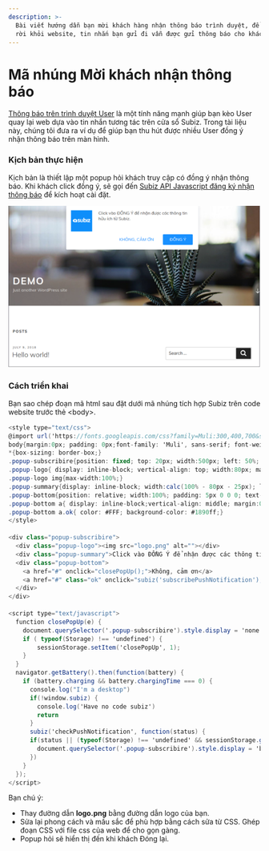 ```yaml
---
description: >-
  Bài viết hướng dẫn bạn mời khách hàng nhận thông báo trình duyệt, để khi khách
  rời khỏi website, tin nhắn bạn gửi đi vẫn được gửi thông báo cho khách hàng.
---
```


# Mã nhúng Mời khách nhận thông báo

[Thông báo trên trình duyệt User](http://help.subiz.com/bat-dau-voi-subiz/thiet-lap-moi-truong-tuong-tac/tich-hop-subiz-len-website/thong-bao-tren-trinh-duyet-users) là một tính năng mạnh giúp bạn kèo User quay lại web dựa vào tin nhắn tương tác trên cửa sổ Subiz. Trong tài liệu này,  chúng tôi đưa ra ví dụ để giúp bạn thu hút được nhiều User đồng ý nhận thông báo trên màn hình.

### Kịch bản thực hiện  

Kịch bản là thiết lập một popup hỏi khách truy cập có đồng ý nhận thông báo. Khi khách click đồng ý,  sẽ gọi đến [Subiz API Javascript đăng ký nhận thông báo](http://help.subiz.com/su-dung-subiz-nang-cao/api-javascript-cua-subiz-widget#api-subscribe-push-notification) để kích hoạt cài đặt.

![M&#xE0;n h&#xEC;nh h&#x1ECF;i kh&#xE1;ch h&#xE0;ng &#x111;&#x1ED3;ng &#xFD; nh&#x1EAD;n th&#xF4;ng b&#xE1;o.](../../.gitbook/assets/screenshot-from-2018-12-25-16-50-08.png)

### Cách triển khai

Bạn sao chép đoạn mã html sau đặt dưới mã nhúng tích hợp Subiz trên code website trước thẻ &lt;body&gt;. 

```csharp
<style type="text/css">
@import url('https://fonts.googleapis.com/css?family=Muli:300,400,700&subset=latin-ext,vietnamese');
body{margin:0px; padding: 0px;font-family: 'Muli', sans-serif; font-weight: 400; font-size: 16px; color: #4a4a4a; -webkit-font-smoothing: antialiased; -moz-osx-font-smoothing: grayscale;}
*{box-sizing: border-box;}
.popup-subscribire{position: fixed; top: 20px; width:500px; left: 50%; margin-left:-250px; padding: 18px; border-radius: 3px; background: #FFF; box-shadow: 0px 0px 20px rgba(5,25,62, .15);z-index:100;display: none;}
.popup-logo{ display: inline-block; vertical-align: top; width:80px; margin-right:20px;}
.popup-logo img{max-width:100%;}
.popup-summary{display: inline-block; width:calc(100% - 80px - 25px); line-height: 21px;}
.popup-bottom{position: relative; width:100%; padding: 5px 0 0 0; text-align: right;}
.popup-bottom a{ display: inline-block;vertical-align: middle; margin:0 3px; height: 40px; line-height: 38px; padding: 0 25px; color: #1890ff; font-size: 16px; font-weight:500; text-transform: uppercase; text-decoration: none; border-radius: 3px;}
.popup-bottom a.ok{ color: #FFF; background-color: #1890ff;}
</style>
​
<div class="popup-subscribire">
  <div class="popup-logo"><img src="logo.png" alt=""></div>
  <div class="popup-summary">Click vào ĐỒNG Ý để nhận được các thông tin hữu ích từ Subiz.</div>
  <div class="popup-bottom">
    <a href="#" onclick="closePopUp();">Không, cảm ơn</a>
    <a href="#" class="ok" onclick="subiz('subscribePushNotification');closePopUp()">Đồng ý</a>
  </div>
</div>
​
<script type="text/javascript">
  function closePopUp(e) {
    document.querySelector('.popup-subscribire').style.display = 'none'
    if ( typeof(Storage) !== 'undefined') {
        sessionStorage.setItem('closePopUp', 1);
    }    
  }
  navigator.getBattery().then(function(battery) {
    if (battery.charging && battery.chargingTime === 0) {
      console.log("I'm a desktop")
      if(!window.subiz) {
        console.log('Have no code subiz')
        return
      }
      subiz('checkPushNotification', function(status) {
      if(status || (typeof(Storage) !== 'undefined' && sessionStorage.getItem('closePopUp'))) return
        document.querySelector('.popup-subscribire').style.display = 'block'
      })
    }
  });
</script>
```

Bạn chú ý: 

* Thay đường dẫn **logo.png** bằng đường dẫn logo của bạn.
* Sửa lại phong cách và mầu sắc để phù hợp bằng cách sửa từ CSS. Ghép đoạn CSS với file css của web để cho gọn gàng.
* Popup hỏi sẽ hiển thị đến khi khách Đóng lại. 

